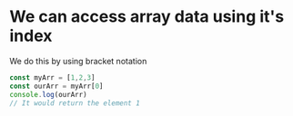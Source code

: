 # We can access array data using it's index

We do this by using bracket notation

```js
const myArr = [1,2,3]
const ourArr = myArr[0] 
console.log(ourArr)
// It would return the element 1 

```